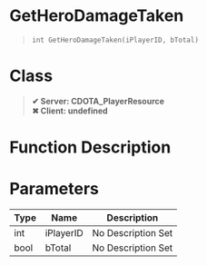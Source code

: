 # GetHeroDamageTaken
> `int GetHeroDamageTaken(iPlayerID, bTotal)`
# Class
> __✔ Server: CDOTA_PlayerResource__  
> __✖ Client: undefined__  
# Function Description

# Parameters
Type|Name|Description
--|--|--
int|iPlayerID|No Description Set
bool|bTotal|No Description Set
